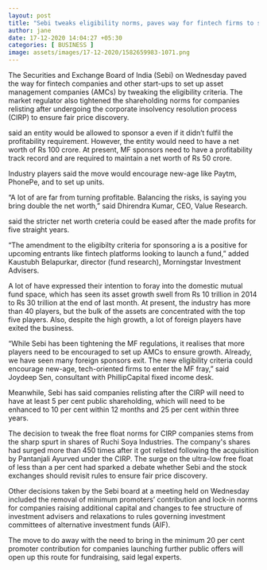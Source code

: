 ```yaml
---
layout: post
title: "Sebi tweaks eligibility norms, paves way for fintech firms to set up AMCs"
author: jane 
date: 17-12-2020 14:04:27 +05:30 
categories: [ BUSINESS ] 
image: assets/images/17-12-2020/1582659983-1071.png
---
```

The Securities and Exchange Board of India (Sebi) on Wednesday paved the way for fintech companies and other start-ups to set up asset management companies (AMCs) by tweaking the eligibility criteria. The market regulator also tightened the shareholding norms for companies relisting after undergoing the corporate insolvency resolution process (CIRP) to ensure fair price discovery.

said an entity would be allowed to sponsor a even if it didn’t fulfil the profitability requirement. However, the entity would need to have a net worth of Rs 100 crore. At present, MF sponsors need to have a profitability track record and are required to maintain a net worth of Rs 50 crore.

Industry players said the move would encourage new-age like Paytm, PhonePe, and to set up units.

“A lot of are far from turning profitable. Balancing the risks, is saying you bring double the net worth,” said Dhirendra Kumar, CEO, Value Research.

said the stricter net worth creteria could be eased after the made profits for five straight years.

“The amendment to the eligibilty criteria for sponsoring a is a positive for upcoming entrants like fintech platforms looking to launch a fund,” added Kaustubh Belapurkar, director (fund research), Morningstar Investment Advisers.

A lot of have expressed their intention to foray into the domestic mutual fund space, which has seen its asset growth swell from Rs 10 trillion in 2014 to Rs 30 trillion at the end of last month. At present, the industry has more than 40 players, but the bulk of the assets are concentrated with the top five players. Also, despite the high growth, a lot of foreign players have exited the business.

“While Sebi has been tightening the MF regulations, it realises that more players need to be encouraged to set up AMCs to ensure growth. Already, we have seen many foreign sponsors exit. The new eligibility criteria could encourage new-age, tech-oriented firms to enter the MF fray,” said Joydeep Sen, consultant with PhillipCapital fixed income desk.

Meanwhile, Sebi has said companies relisting after the CIRP will need to have at least 5 per cent public shareholding, which will need to be enhanced to 10 per cent within 12 months and 25 per cent within three years.

The decision to tweak the free float norms for CIRP companies stems from the sharp spurt in shares of Ruchi Soya Industries. The company's shares had surged more than 450 times after it got relisted following the acquisition by Pantanjali Ayurved under the CIRP. The surge on the ultra-low free float of less than a per cent had sparked a debate whether Sebi and the stock exchanges should revisit rules to ensure fair price discovery.

Other decisions taken by the Sebi board at a meeting held on Wednesday included the removal of minimum promoters’ contribution and lock-in norms for companies raising additional capital and changes to fee structure of investment advisers and relaxations to rules governing investment committees of alternative investment funds (AIF).

The move to do away with the need to bring in the minimum 20 per cent promoter contribution for companies launching further public offers will open up this route for fundraising, said legal experts.